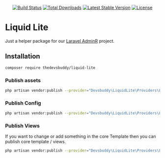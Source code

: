 

<p align="center">
<a href="https://travis-ci.org/thedevsbuddy/liquid-lite"><img src="https://travis-ci.org/thedevsbuddy/liquid-lite.svg" alt="Build Status"></a>
<a href="https://packagist.org/packages/thedevsbuddy/liquid-lite"><img src="https://img.shields.io/packagist/dt/thedevsbuddy/liquid-lite" alt="Total Downloads"></a>
<a href="https://packagist.org/packages/thedevsbuddy/liquid-lite"><img src="https://img.shields.io/packagist/v/thedevsbuddy/liquid-lite" alt="Latest Stable Version"></a>
<a href="https://packagist.org/packages/thedevsbuddy/liquid-lite"><img src="https://img.shields.io/packagist/l/thedevsbuddy/liquid-lite" alt="License"></a>
</p>


# Liquid Lite

Just a helper package for our 
<a target="_blank" href="https://github.com/thedevsbuddy/laravel-adminr">Laravel AdminR</a> project.

## Installation
```bash
composer require thedevsbuddy/liquid-lite
```
### Publish assets
```bash
php artisan vendor:publish --provider="Devsbuddy\LiquidLite\Providers\LiquidLiteServiceProvider" --tag=laravel-assets
```

### Publish Config
```bash
php artisan vendor:publish --provider="Devsbuddy\LiquidLite\Providers\LiquidLiteServiceProvider" --tag=laravel-config
```

### Publish Views
If you want to change or add something in the core Template then you can publish core template / views.
```bash
php artisan vendor:publish --provider="Devsbuddy\LiquidLite\Providers\LiquidLiteServiceProvider" --tag=laravel-views
```

